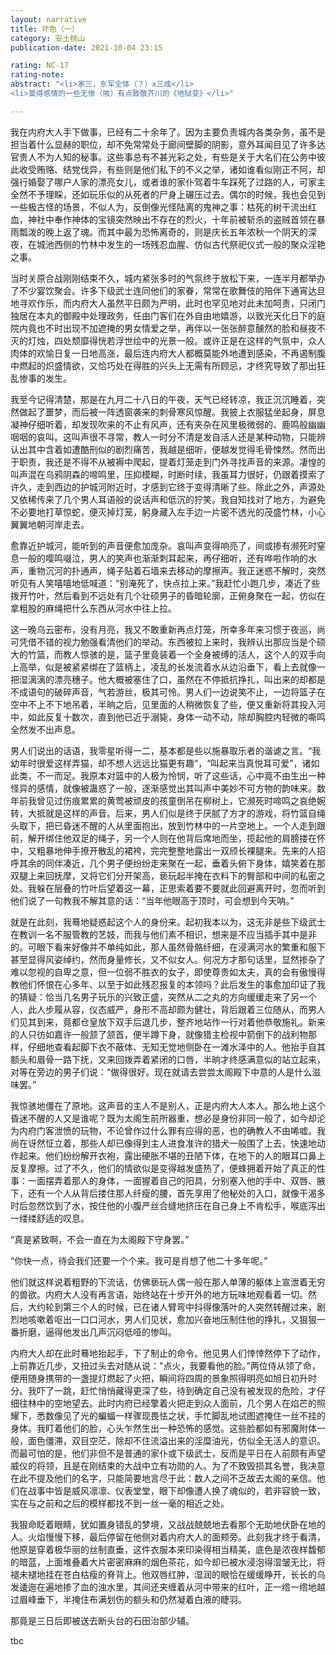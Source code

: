 ```yaml
---
layout: narrative
title: 坏色（一）
category: 安土桃山
publication-date: 2021-10-04 23:15

rating: NC-17
rating-note:
abstract: "<li>家三，东军全体（？）x三成</li>
<li>莫得感情的一些无惨（咳）有点致敬芥川的《地狱变》</li>"

---
```


我在内府大人手下做事，已经有二十余年了。因为主要负责城内各类杂务，虽不是担当着什么显赫的职位，却不免常常处于廊间壁脚的阴影，意外耳闻目见了许多达官贵人不为人知的秘事。这些事总有不甚光彩之处，有些是关于大名们在公务中彼此收受贿赂、结党伐异，有些则是他们私下的不义之举，诸如谁看似刚正不阿，却强行婚娶了哪户人家的漂亮女儿，或者谁的家仆驾着牛车踩死了过路的人，可家主全然不予理睬，还如玩乐似的从死者的尸身上碾压过去。偶尔的时候，我也会见到一些极古怪的场景，不似人为，反倒像光怪陆离的鬼神之事：枯死的树干流出红血，神社中奉作神体的宝镜突然映出不存在的烈火，十年前被斩杀的盗贼首领在暴雨瓢泼的晚上返了魂。而其中最为恐怖离奇的，则是庆长五年浓秋一个阴天的深夜，在城池西侧的竹林中发生的一场残忍血腥、仿似古代祭祀仪式一般的聚众淫艳之事。
 
当时关原合战刚刚结束不久，城内紧张多时的气氛终于放松下来，一连半月都举办了不少宴饮聚会。许多下级武士连同他们的家眷，常常在歌舞伎的陪伴下通宵达旦地寻欢作乐，而内府大人虽然平日颇为严明，此时也罕见地对此未加呵责，只闭门独居在本丸的御殿中处理政务，任由门客们在外自由地嬉游，以致光天化日下的庭院内竟也不时出现不加遮掩的男女情爱之举，再伴以一张张醉意醺然的脸和昼夜不灭的灯烛，四处颓靡得恍若浮世绘中的光景一般。或许正是在这样的气氛中，众人肉体的欢愉日复一日地高涨，最后连内府大人都概莫能外地遭到感染，不再遏制腹中燃起的炽盛情欲，又恰巧处在得胜的兴头上无需有所顾忌，才终究导致了那出狂乱惨事的发生。
 
我至今记得清楚，那是在九月二十八日的午夜，天气已经转凉，我正沉沉睡着，突然做起了噩梦，而后被一阵透窗袭来的刺骨寒风惊醒。我披上衣服猛坐起身，屏息凝神仔细听着，却发现吹来的不止有风声，还有夹杂在风里极微弱的、鹿鸣般幽幽咽咽的哀叫。这叫声很不寻常，教人一时分不清是发自活人还是某种动物，只能辨认出其中含着如遭酷刑似的剧烈痛苦，我越是细听，便越发觉得毛骨悚然。然而出于职责，我还是不得不从被褥中爬起，提着灯笼走到门外寻找声音的来源。凄惶的叫声混在乌鸦阴森的啼鸣里，压抑模糊，时断时续，我虽耳力很好，仍跟着摸索了许久，走到西边的护城河附近时，才感到它终于变得清晰了些。除此之外，声源处又依稀传来了几个男人耳语般的说话声和低沉的狞笑。我自知找对了地方，为避免不必要地打草惊蛇，便灭掉灯笼，躬身藏入左手边一片密不透光的茂盛竹林，小心翼翼地朝河岸走去。
 
愈靠近护城河，能听到的声音便愈加庞杂。哀叫声变得响亮了，间或掺有濒死时窒息一般的嘤鸣啜泣，男人的笑声也渐渐刺耳起来，再仔细听，还有哗啦作响的水声，重物沉河的扑通声，绳子贴着石墙来去移动的摩擦声。我正迷惑不解时，突然听见有人笑嘻嘻地低喊道：“别淹死了，快点拉上来。”我赶忙小跑几步，凑近了些拨开竹叶，然后看到不远处有几个壮硕男子的昏暗轮廓，正俯身聚在一起，仿似在拿粗股的麻绳把什么东西从河水中往上拉。
 
这一晚乌云密布，没有月亮，我又不敢重新再点灯笼，所幸多年来习惯于夜巡，尚可凭借不错的视力勉强看清他们的举动。东西被拉上来时，我辨认出那应当是个硕大的竹篮，而教人惊骇的是，篮子里竟装着一个全身被缚的活人，这个人的双手向上高举，似是被紧紧绑在了篮柄上，凌乱的长发流着水从边沿垂下，看上去就像一把湿漓漓的漂亮穗子。他大概被塞住了口，虽然在不停抵抗挣扎，叫出来的却都是不成语句的破碎声音，气若游丝，极其可怜。男人们一边说笑不止，一边将篮子在空中不上不下地吊着，半晌之后，见里面的人稍微恢复了些，便又重新将其投入河中，如此反复十数次，直到他已近乎溺毙，身体一动不动，除却胸腔内轻微的嘶鸣全然发不出声息。
 
男人们说出的话语，我零星听得一二，基本都是些以施暴取乐者的谐谑之言。“我幼年时很爱这样弄猫，却不想人远远比猫更有趣”，“叫起来当真悦耳可爱”，诸如此类，不一而足。我原本对篮中的人极为怜悯，听了这些话，心中竟不由生出一种怪异的感情，就像被蛊惑了一般，逐渐感觉出其叫声中美妙不可方物的韵味来。数年前我曾见过伤痕累累的黄莺被顽皮的孩童倒吊在柳树上，它濒死时啼鸣之哀绝婉转，大抵就是这样的声音。后来，男人们似是终于厌腻了方才的游戏，将竹篮自绳头取下，把已昏迷不醒的人从里面抱出，放到竹林中的一片空地上。一个人走到跟前，解开绑住他双足的绳子，另一个人则在他背后席地而坐，揽起他的肩膀搂在怀中，又粗暴地伸手撩开散乱的裙袴，完完整整地露出一双颀长裸腿来。先来的人招呼其余的同伴凑近，几个男子便纷纷走来聚在一起，垂着头俯下身体，嬉笑着在那双腿上来回抚摩，又将它们分开架高，亵玩起半掩在衣料下的臀部和中间的私密之处。我躲在层叠的竹叶后望着这一幕，正思索着要不要就此回避离开时，忽而听到他们说了一句教我不解其意的话：“当年他眼高于顶时，可会想到今天呐。”
 
就是在此刻，我蓦地疑惑起这个人的身份来。起初我本以为，这无非是些下级武士在教训一名不服管教的艺妓，而我与他们素不相识，想来是不应当插手其中是非的。可眼下看来好像并不单纯如此，那人虽然骨骼纤细，在浸满河水的繁重和服下甚至显得风姿绰约，然而身量修长，又不似女人。何况方才那句话里，显然掺杂了难以忽视的自卑之意，但一位弱不胜衣的女子，即使尊贵如太夫，真的会有傲慢得教他们怀恨在心多年、以至于如此残忍报复的本领吗？此后发生的事愈加印证了我的猜疑：恰当几名男子玩乐的兴致正盛，突然从二之丸的方向缓缓走来了另一个人，此人步履从容，仪态威严，身形不高却颇为健壮，背后跟着三位随从，而男人们见其到来，竟都仓皇放下双手后退几步，整齐地站作一行对着他恭敬施礼。新来的人只彷如嘉许一般颔了颔首，便半蹲下身，就像猎主检视中箭倒下的战利物那样，仔细地查看起脚下衣不蔽体、无知无觉地侧卧在一滩水泽中的人。他抬手自其额头和眉骨一路下抚，又来回拨弄着紧闭的口唇，半晌才终感满意似的站立起来，对等在旁边的男子们说：“做得很好。现在就请去尝尝太阁殿下中意的人是什么滋味罢。”
 
我惊骇地僵在了原地。这声音的主人不是别人，正是内府大人本人。那么地上这个昏迷不醒的人又是谁呢？既为太阁生前所器重，想必是身份非同一般了，如今却沦为内府门客泄愤的玩物，不论曾作过什么罪有应得的恶，也的确教人不由唏嘘。我尚在讶然怔立着，那些人却已像得到主人进食准许的猎犬一般围了上去，快速地动作起来。他们纷纷解开衣袍，露出硬胀不堪的丑陋下体，在地下的人的眼耳口鼻上反复摩擦。过了不久，他们的情欲似是变得越发盛热了，便蜂拥着开始了真正的性事：一面摆弄着那人的身体，一面握着自己的阳具，分别塞入他的手中、双唇、腋下，还有一个人从背后搂住那人纤瘦的腰，首先享用了他秘处的入口，就像干渴多时后忽然饮到了水，按住他的小腹严丝合缝地挤压在自己身上不肯松手，喉底泻出一缕缕舒适的叹息。
 
“真是紧致啊，不会一直在为太阁殿下守身罢。”
 
“你快一点，待会我们还要一个个来。我可是肖想了他二十多年呢。”
 
他们就这样说着粗野的下流话，仿佛亵玩人偶一般在那人单薄的躯体上宣泄着无穷的兽欲。内府大人没有再言语，始终站在十步开外的地方玩味地观看着一切。然后，大约轮到第三个人的时候，已在诸人臂弯中抖得像落叶的人突然转醒过来，剧烈地咳嗽着呕出一口口河水，男人们见状，愈加兴奋地压制住他的挣扎，又狠狠一番折磨，逼得他发出几声沉闷低哑的惨叫。
 
内府大人却在此时蓦地抬起手，下了制止的命令。他见男人们悻悻然停下了动作，上前靠近几步，又扭过头去对随从说："点火，我要看他的脸。”两位侍从领了命，便用随身携带的一盏提灯燃起了火把，瞬间将四周的景象照得明亮如旭日初升时分。我吓了一跳，赶忙悄悄藏得更深了些，待到确定自己没有被发现的危险，才仔细往林中的空地望去。此时内府已经擎着火把走到众人面前，几个男人在焰芒的照耀下，悉数像见了光的蝙蝠一样骤现畏怯之状，手忙脚乱地试图遮掩住一丝不挂的身体。我盯着他们的脸，心头乍然生出一种恐怖的感觉。这些脸都如有邪魔附体一般，面色僵滞，双目空茫，除却不住流溢出来的淫糜油光，仿似全无活人的意识。而最可怕的是，他们非但不是普通的家仆或下级武士，反而是平日在人前颇有声望威仪的将领，且是在刚结束的大战中立有功勋的人。为了不致毁损其名誉，我决意在此不提及他们的名字，只能简要地言尽于此：数人之间不乏故去太阁的亲信。他们在战事中皆是威风凛凛、仪表堂堂，眼下却像遭人换了魂似的，若非容貌一致，实在与之前和之后的模样都找不到一丝一毫的相近之处。
 
我狠命眨着眼睛，犹如置身错乱的梦境，又战战兢兢地去看那个无助地伏卧在地的人。火焰慢慢下移，最后停留在他侧对着内府大人的面颊旁。此刻我才终于看清，他原是穿着极华丽的丝制直垂，这件衣服本来印染得相当精美，底色是浓夜样馥郁的暗蓝，上面堆叠着大片密密麻麻的烟色茶花，如今却已被水浸泡得湿皱无比，将褪未褪地挂在苍白枯瘦的脊背上。他双唇红肿，湿润的眼恰在缓缓睁开，长长的乌发逶迤在遍地掺了血的浊水里，其间还夹缠着从河中带来的红叶，正一绺一绺地越过眉峰垂下，半掩住布满划伤的额头和仍然凝着白液的睫羽。
 
那竟是三日后即被送去断头台的石田治部少辅。

tbc

